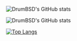 ![DrumBSD's GitHub stats](https://github-readme-stats.vercel.app/api?username=drumbsd&count_private=true)

![DrumBSD's GitHub stats](https://github-readme-stats.vercel.app/api?username=drumbsd&show_icons=true)

[![Top Langs](https://github-readme-stats.vercel.app/api/top-langs/?username=drumbsd)](https://github.com/drumbsd/github-readme-stats)


